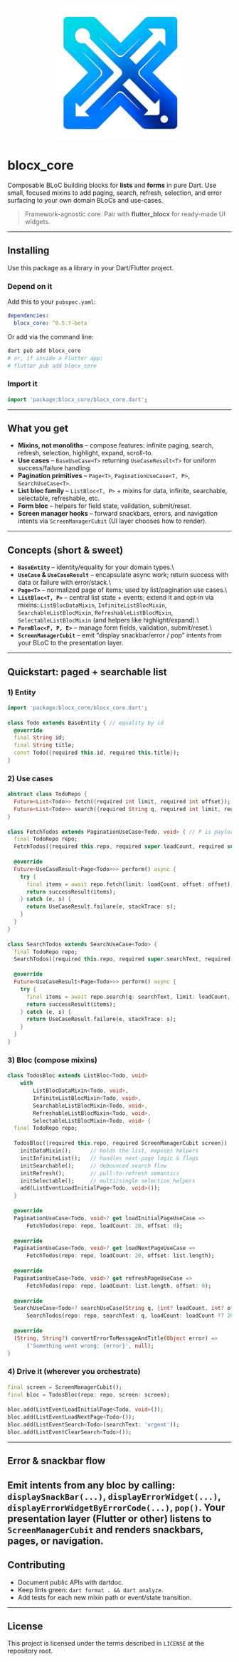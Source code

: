 <p align="center">
  <img src="https://raw.githubusercontent.com/abolfazlkhanmohammdi/blocx_core/main/assets/pub/logo.png" height="300" alt="flutter_blocx" />
</p>

# blocx\_core

Composable BLoC building blocks for **lists** and **forms** in pure Dart. Use small, focused mixins to add paging, search, refresh, selection, and error surfacing to your own domain BLoCs and use-cases.

> Framework-agnostic core. Pair with **flutter_blocx** for ready-made UI widgets.

---

## Installing

Use this package as a library in your Dart/Flutter project.

### Depend on it

Add this to your `pubspec.yaml`:

```yaml
dependencies:
  blocx_core: ^0.5.7-beta
```

Or add via the command line:

```sh
dart pub add blocx_core
# or, if inside a Flutter app:
# flutter pub add blocx_core
```

### Import it

```dart
import 'package:blocx_core/blocx_core.dart';
```

---

## What you get

* **Mixins, not monoliths** – compose features: infinite paging, search, refresh, selection, highlight, expand, scroll-to.
* **Use cases** – `BaseUseCase<T>` returning `UseCaseResult<T>` for uniform success/failure handling.
* **Pagination primitives** – `Page<T>`, `PaginationUseCase<T, P>`, `SearchUseCase<T>`.
* **List bloc family** – `ListBloc<T, P>` + mixins for data, infinite, searchable, selectable, refreshable, etc.
* **Form bloc** – helpers for field state, validation, submit/reset.
* **Screen manager hooks** – forward snackbars, errors, and navigation intents via `ScreenManagerCubit` (UI layer chooses how to render).

---

## Concepts (short & sweet)

* **`BaseEntity`** – identity/equality for your domain types.\\
* **`UseCase` & `UseCaseResult`** – encapsulate async work; return success with data or failure with error/stack.\\
* **`Page<T>`** – normalized page of items; used by list/pagination use cases.\\
* **`ListBloc<T, P>`** – central list state + events; extend it and opt‑in via mixins:
  `ListBlocDataMixin`, `InfiniteListBlocMixin`, `SearchableListBlocMixin`, `RefreshableListBlocMixin`, `SelectableListBlocMixin` (and helpers like highlight/expand).\\
* **`FormBloc<F, P, E>`** – manage form fields, validation, submit/reset.\\
* **`ScreenManagerCubit`** – emit “display snackbar/error / pop” intents from your BLoC to the presentation layer.

---

## Quickstart: paged + searchable list

### 1) Entity

```dart
import 'package:blocx_core/blocx_core.dart';

class Todo extends BaseEntity { // equality by id
  @override
  final String id;
  final String title;
  const Todo({required this.id, required this.title});
}
```

### 2) Use cases

```dart
abstract class TodoRepo {
  Future<List<Todo>> fetch({required int limit, required int offset});
  Future<List<Todo>> search({required String q, required int limit, required int offset});
}

class FetchTodos extends PaginationUseCase<Todo, void> { // P is payload (void here)
  final TodoRepo repo;
  FetchTodos({required this.repo, required super.loadCount, required super.offset});

  @override
  Future<UseCaseResult<Page<Todo>>> perform() async {
    try {
      final items = await repo.fetch(limit: loadCount, offset: offset);
      return successResult(items);
    } catch (e, s) {
      return UseCaseResult.failure(e, stackTrace: s);
    }
  }
}

class SearchTodos extends SearchUseCase<Todo> {
  final TodoRepo repo;
  SearchTodos({required this.repo, required super.searchText, required super.loadCount, required super.offset});

  @override
  Future<UseCaseResult<Page<Todo>>> perform() async {
    try {
      final items = await repo.search(q: searchText, limit: loadCount, offset: offset);
      return successResult(items);
    } catch (e, s) {
      return UseCaseResult.failure(e, stackTrace: s);
    }
  }
}
```

### 3) Bloc (compose mixins)

```dart
class TodosBloc extends ListBloc<Todo, void>
    with
        ListBlocDataMixin<Todo, void>,
        InfiniteListBlocMixin<Todo, void>,
        SearchableListBlocMixin<Todo, void>,
        RefreshableListBlocMixin<Todo, void>,
        SelectableListBlocMixin<Todo, void> {
  final TodoRepo repo;

  TodosBloc({required this.repo, required ScreenManagerCubit screen}) : super(screen, InfiniteListBloc()) {
    initDataMixin();      // holds the list, exposes helpers
    initInfiniteList();   // handles next-page logic & flags
    initSearchable();     // debounced search flow
    initRefresh();        // pull-to-refresh semantics
    initSelectable();     // multi/single selection helpers
    add(ListEventLoadInitialPage<Todo, void>());
  }

  @override
  PaginationUseCase<Todo, void>? get loadInitialPageUseCase =>
      FetchTodos(repo: repo, loadCount: 20, offset: 0);

  @override
  PaginationUseCase<Todo, void>? get loadNextPageUseCase =>
      FetchTodos(repo: repo, loadCount: 20, offset: list.length);

  @override
  PaginationUseCase<Todo, void>? get refreshPageUseCase =>
      FetchTodos(repo: repo, loadCount: list.length, offset: 0);

  @override
  SearchUseCase<Todo>? searchUseCase(String q, {int? loadCount, int? offset}) =>
      SearchTodos(repo: repo, searchText: q, loadCount: loadCount ?? 20, offset: offset ?? 0);

  @override
  (String, String?) convertErrorToMessageAndTitle(Object error) =>
      ('Something went wrong: {error}', null);
}
```

### 4) Drive it (wherever you orchestrate)

```dart
final screen = ScreenManagerCubit();
final bloc = TodosBloc(repo: repo, screen: screen);

bloc.add(ListEventLoadInitialPage<Todo, void>());
bloc.add(ListEventLoadNextPage<Todo>());
bloc.add(ListEventSearch<Todo>(searchText: 'urgent'));
bloc.add(ListEventClearSearch<Todo>());
```

---

## Error & snackbar flow

Emit intents from any bloc by calling:
`displaySnackBar(...)`, `displayErrorWidget(...)`, `displayErrorWidgetByErrorCode(...)`, `pop()`.
Your presentation layer (Flutter or other) listens to `ScreenManagerCubit` and renders snackbars, pages, or navigation.
---

## Contributing

* Document public APIs with dartdoc.
* Keep lints green: `dart format . && dart analyze`.
* Add tests for each new mixin path or event/state transition.

---

## License

This project is licensed under the terms described in `LICENSE` at the repository root.
